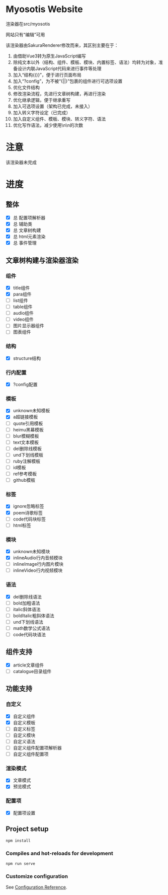 # Myosotis Website

渲染器在src/myosotis

网站只有“编辑”可用

该渲染器由SakuraRenderer修改而来，其区别主要在于：

1. 由借助Vue3转为原生JavaScript编写
2. 除纯文本以外（结构、组件、模板、模块、内置标签、语法）均转为对象，准备设计内联JavaScript代码来进行事件等处理
3. 加入“结构{()}”，便于进行页面布局
4. 加入“?config”，为不被“{||}”包裹的组件进行可选项设置
5. 优化文件结构
6. 修改渲染流程，先进行文章树构建，再进行渲染
7. 优化继承逻辑，便于继承重写
8. 加入可选项设置（架构已完成，未接入）
9. 加入转义字符设定（已完成）
10. 加入自定义组件、模板、模块、转义字符、语法
11. 优化写作语法，减少使用\\n\\n的次数

# 注意 

该渲染器未完成

# 进度
## 整体
- [X] 总 配置项解析器
- [X] 总 辅助类
- [X] 总 文章树构建
- [X] 总 html元素渲染
- [X] 总 事件管理
## 文章树构建与渲染器渲染
### 组件
- [X] title组件
- [X] para组件
- [ ] list组件
- [ ] table组件
- [ ] audio组件
- [ ] video组件
- [ ] 图片显示器组件
- [ ] 图表组件
### 结构
- [X] structure结构
### 行内配置
- [X] ?config配置
### 模板
- [X] unknown未知模板
- [X] a超链接模板
- [ ] quote引用模板
- [ ] heimu黑幕模板
- [ ] blur模糊模板
- [ ] text文本模板
- [ ] del删除线模板
- [ ] und下划线模板
- [ ] ruby注解模板
- [ ] id模板
- [ ] ref参考模板
- [ ] github模板
### 标签
- [X] ignore忽略标签
- [X] poem诗歌标签
- [ ] code代码块标签
- [ ] html标签
### 模块
- [X] unknown未知模块
- [X] inlineAudio行内音频模块
- [ ] inlineImage行内图片模块
- [ ] inlineVideo行内视频模块
### 语法
- [X] del删除线语法
- [ ] bold加粗语法
- [ ] italic斜体语法
- [ ] boldItalic粗斜体语法
- [ ] und下划线语法
- [ ] math数学公式语法
- [ ] code代码块语法
## 组件支持
- [X] article文章组件
- [ ] catalogue目录组件
## 功能支持
### 自定义
- [X] 自定义组件
- [X] 自定义模板
- [ ] 自定义标签
- [ ] 自定义模块
- [ ] 自定义语法
- [ ] 自定义组件配置项解析器
- [ ] 自定义组件配置项
### 渲染模式
- [X] 文章模式
- [X] 预览模式
### 配置项
- [X] 配置项设置

## Project setup
```
npm install
```

### Compiles and hot-reloads for development
```
npm run serve
```

### Customize configuration
See [Configuration Reference](https://cli.vuejs.org/config/).
